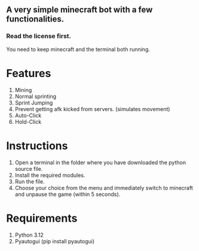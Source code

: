 ## A very simple minecraft bot with a few functionalities. ##
### Read the license first. ###
You need to keep minecraft and the terminal both running.

# Features
1. Mining
2. Normal sprinting
3. Sprint Jumping
4. Prevent getting afk kicked from servers. (simulates movement)
5. Auto-Click
6. Hold-Click

# Instructions
1. Open a terminal in the folder where you have downloaded the python source file.
2. Install the required modules.
3. Run the file.
4. Choose your choice from the menu and immediately switch to minecraft and unpause the game (within 5 seconds).

# Requirements
1. Python 3.12
2. Pyautogui (pip install pyautogui)
